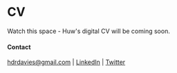 # CV

Watch this space - Huw's digital CV will be coming soon.


#### Contact
hdrdavies@gmail.com | [LinkedIn](https://uk.linkedin.com/in/hdrdavies) | [Twitter](https://twitter.com/hdrdavies)
